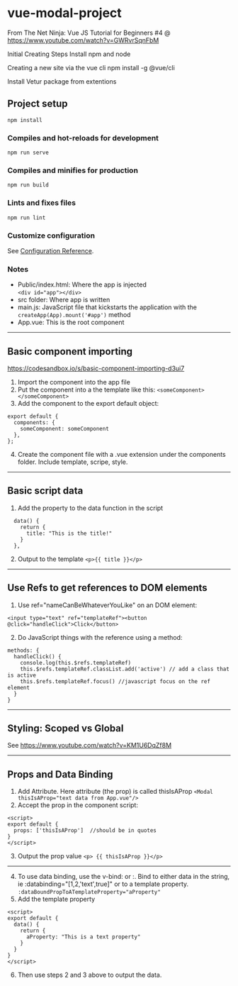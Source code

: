 # vue-modal-project

From The Net Ninja: Vue JS Tutorial for Beginners #4 @ https://www.youtube.com/watch?v=GWRvrSqnFbM

Initial Creating Steps 
Install npm and node

Creating a new site via the vue cli
npm install -g @vue/cli

Install Vetur package from extentions

## Project setup
```
npm install
```

### Compiles and hot-reloads for development
```
npm run serve
```

### Compiles and minifies for production
```
npm run build
```

### Lints and fixes files
```
npm run lint
```

### Customize configuration
See [Configuration Reference](https://cli.vuejs.org/config/).


### Notes
* Public/index.html: Where the app is injected  
  `<div id="app"></div>`
* src folder: Where app is written  
* main.js: JavaScript file that kickstarts the application with the `createApp(App).mount('#app')` method  
* App.vue: This is the root component

---
## Basic component importing
https://codesandbox.io/s/basic-component-importing-d3ui7

1. Import the component into the app file
2. Put the component into a the template like this: `<someComponent></someComponent>`
3. Add the component to the export default object:
```
export default {
  components: {
    someComponent: someComponent
  },
};
```
4. Create the component file with a .vue extension under the components folder. Include template, scripe, style.

---
## Basic script data 
1. Add the property to the data function in the script
```
  data() {
    return {
      title: "This is the title!"
    }
  },
```
2. Output to the template `<p>{{ title }}</p>`

---
## Use Refs to get references to DOM elements
1. Use ref="nameCanBeWhateverYouLike" on an DOM element: 
```
<input type="text" ref="templateRef"><button @click="handleClick">Click</button>
```
2. Do JavaScript things with the reference using a method:
```
methods: {
  handleClick() {
    console.log(this.$refs.templateRef)
    this.$refs.templateRef.classList.add('active') // add a class that is active
    this.$refs.templateRef.focus() //javascript focus on the ref element
  }
}
```

---
## Styling: Scoped vs Global
See https://www.youtube.com/watch?v=KM1U6DqZf8M

---
## Props and Data Binding
1. Add Attribute. Here attribute (the prop) is called thisIsAProp
`<Modal thisIsAProp="text data from App.vue"/>`
2. Accept the prop in the component script:  
```
<script>
export default {
  props: ['thisIsAProp']  //should be in quotes
}
</script>
```  
3. Output the prop value
`<p> {{ thisIsAProp }}</p>`

---
4. To use data binding, use the v-bind: or :. Bind to either data in the string, ie :databinding="[1,2,'text',true]" or to a template property.  
`:dataBoundPropToATemplateProperty="aProperty"`  
5. Add the template property
```
<script>
export default {
  data() { 
    return {
      aProperty: "This is a text property"
    }
  }
}
</script>

```
6. Then use steps 2 and 3 above to output the data. 



